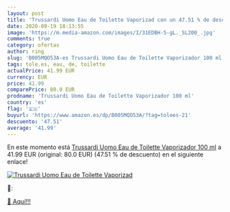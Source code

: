 ```yaml
---
layout: post
title: 'Trussardi Uomo Eau de Toilette Vaporizad con un 47.51 % de descuento'
date: 2020-09-19 18:13:55
image: 'https://m.media-amazon.com/images/I/31EDBH-5-gL._SL200_.jpg'
comments: true
category: ofertas
author: ring
slug: 'B005MQO53A-es Trussardi Uomo Eau de Toilette Vaporizador 100 ml'
tags: tole.es, eau, de, toilette
actualPrice: 41.99 EUR
currency: EUR
price: 41.99
comparePrice: 80.0 EUR
prodname: 'Trussardi Uomo Eau de Toilette Vaporizador 100 ml'
country: 'es'
flag: '🇪🇸'
buyurl: 'https://www.amazon.es/dp/B005MQO53A/?tag=tolees-21'
descuento: '47.51'
average: '41.99'
---
```


En este momento está [Trussardi Uomo Eau de Toilette Vaporizador 100 ml](https://www.amazon.es/dp/B005MQO53A/?tag=tolees-21) a 41.99 EUR (original: 80.0 EUR) (47.51 %  de descuento) en el siguiente enlace!

[![Trussardi Uomo Eau de Toilette Vaporizad](https://m.media-amazon.com/images/I/31EDBH-5-gL._SL200_.jpg)](https://www.amazon.es/dp/B005MQO53A/?tag=tolees-21)

🔎:


[🛒 Aquí!!!](https://www.amazon.es/dp/B005MQO53A/?tag=tolees-21)
